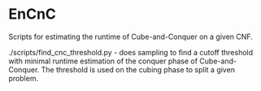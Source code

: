 # EnCnC
Scripts for estimating the runtime of Cube-and-Conquer on a given CNF.

./scripts/find_cnc_threshold.py - does sampling to find a cutoff threshold with minimal runtime estimation of the conquer phase of Cube-and-Conquer. The threshold is used on the cubing phase to split a given problem.
